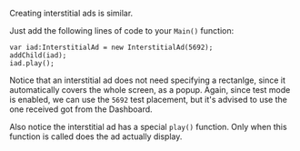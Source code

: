 Creating interstitial ads is similar.

Just add the following lines of code to your `Main()` function:

```
var iad:InterstitialAd = new InterstitialAd(5692);
addChild(iad);
iad.play();

```

Notice that an interstitial ad does not need specifying a rectanlge, since it automatically covers the whole screen, as a popup. Again, since test mode is enabled, we can use the `5692` test placement, but it's advised to use the one received got from the Dashboard.

Also notice the interstitial ad has a special `play()` function. Only when this function is called does the ad actually display. 